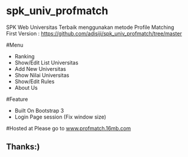 # spk_univ_profmatch
SPK Web Universitas Terbaik menggunakan metode Profile Matching
</br>First Version : https://github.com/adisiji/spk_univ_profmatch/tree/master

#Menu
 + Ranking
 + Show/Edit List Universitas
 + Add New Universitas
 + Show Nilai Universitas
 + Show/Edit Rules
 + About Us

#Feature
 + Built On Bootstrap 3
 + Login Page session (Fix window size)

#Hosted at
 Please go to www.profmatch.16mb.com

 <h2>Thanks:)</h2>
